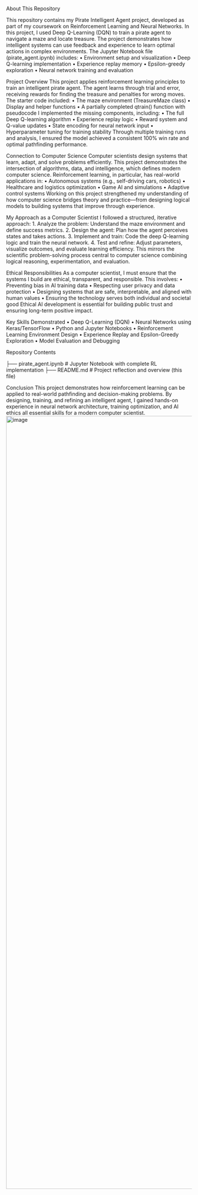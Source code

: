 About This Repository

This repository contains my Pirate Intelligent Agent project, developed as part of my coursework on Reinforcement Learning and Neural Networks.
In this project, I used Deep Q-Learning (DQN) to train a pirate agent to navigate a maze and locate treasure. The project demonstrates how intelligent systems can use feedback and experience to learn optimal actions in complex environments.
The Jupyter Notebook file (pirate_agent.ipynb) includes:
	• Environment setup and visualization
	• Deep Q-learning implementation
	• Experience replay memory
	• Epsilon-greedy exploration
	• Neural network training and evaluation

Project Overview
This project applies reinforcement learning principles to train an intelligent pirate agent. The agent learns through trial and error, receiving rewards for finding the treasure and penalties for wrong moves.
The starter code included:
	• The maze environment (TreasureMaze class)
	• Display and helper functions
	• A partially completed qtrain() function with pseudocode
I implemented the missing components, including:
	• The full Deep Q-learning algorithm
	• Experience replay logic
	• Reward system and Q-value updates
	• State encoding for neural network input
	• Hyperparameter tuning for training stability
Through multiple training runs and analysis, I ensured the model achieved a consistent 100% win rate and optimal pathfinding performance.

Connection to Computer Science
Computer scientists design systems that learn, adapt, and solve problems efficiently. This project demonstrates the intersection of algorithms, data, and intelligence, which defines modern computer science.
Reinforcement learning, in particular, has real-world applications in:
	• Autonomous systems (e.g., self-driving cars, robotics)
	• Healthcare and logistics optimization
	• Game AI and simulations
	• Adaptive control systems
Working on this project strengthened my understanding of how computer science bridges theory and practice—from designing logical models to building systems that improve through experience.

My Approach as a Computer Scientist
I followed a structured, iterative approach:
	1. Analyze the problem: Understand the maze environment and define success metrics.
	2. Design the agent: Plan how the agent perceives states and takes actions.
	3. Implement and train: Code the deep Q-learning logic and train the neural network.
	4. Test and refine: Adjust parameters, visualize outcomes, and evaluate learning efficiency.
This mirrors the scientific problem-solving process central to computer science combining logical reasoning, experimentation, and evaluation.

Ethical Responsibilities
As a computer scientist, I must ensure that the systems I build are ethical, transparent, and responsible. This involves:
	• Preventing bias in AI training data
	• Respecting user privacy and data protection
	• Designing systems that are safe, interpretable, and aligned with human values
	• Ensuring the technology serves both individual and societal good
Ethical AI development is essential for building public trust and ensuring long-term positive impact.

Key Skills Demonstrated
	• Deep Q-Learning (DQN)
	• Neural Networks using Keras/TensorFlow
	• Python and Jupyter Notebooks
	• Reinforcement Learning Environment Design
	• Experience Replay and Epsilon-Greedy Exploration
	• Model Evaluation and Debugging

Repository Contents

├── pirate_agent.ipynb       # Jupyter Notebook with complete RL implementation
├── README.md                # Project reflection and overview (this file)

Conclusion
This project demonstrates how reinforcement learning can be applied to real-world pathfinding and decision-making problems. By designing, training, and refining an intelligent agent, I gained hands-on experience in neural network architecture, training optimization, and AI ethics all essential skills for a modern computer scientist.
<img width="1193" height="2094" alt="image" src="https://github.com/user-attachments/assets/bbf3c20f-509d-4f21-9f0c-9a8bd31d9185" />

